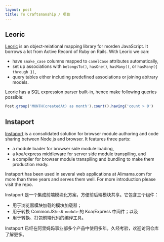 ```yaml
---
layout: post
title: To Craftsmanship / 项目
---
```


## Leoric

[Leoric](https://github.com/dotnil/Leoric) is an object-relational mapping library for morden JavaScript. It borrows a lot from Active Record of Ruby on Rails. With Leoric we can:

- have `snake_case` columns mapped to `camelCase` attributes automatically,
- set up associations with `belongsTo()`, `hasOne()`, `hasMany()`, or `hasMany({ through })`,
- query tables either including predefined associations or joining abitrary models.

Leoric has a SQL expression parser built-in, hence make following queries possible:

```js
Post.group('MONTH(createdAt) as month').count().having('count > 0')
```

## Instaport

[Instaport](https://github.com/erzu/instaport) is a consolidated solution for browser module authoring and code sharing between Node.js and browser. It features three parts:

- a module loader for browser side module loading,
- a koa/express middleware for server side module transpiling, and
- a compiler for browser module transpiling and bundling to make them production ready.

Instaport has been used in several web applications at Alimama.com for more than three years and serves them well. For more introduction please visit the repo.

Instaport 是一个集成前端模块化方案，方便前后端模块共享。它包含三个组件：

- 用于浏览器模块加载的模块加载器；
- 用于转换 CommonJS/`es6 module` 的 Koa/Express 中间件；以及
- 用于转换、打包前端代码的编译工具。

Instaport 已经在阿里妈妈事业部多个产品中使用多年，久经考验，欢迎访问仓库了解更多。
